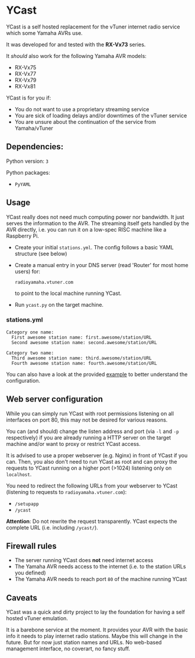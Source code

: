 # YCast

YCast is a self hosted replacement for the vTuner internet radio service which some Yamaha AVRs use.

It was developed for and tested with the __RX-Vx73__ series.

It _should_ also work for the following Yamaha AVR models:
 * RX-Vx75
 * RX-Vx77
 * RX-Vx79
 * RX-Vx81

YCast is for you if:
 * You do not want to use a proprietary streaming service
 * You are sick of loading delays and/or downtimes of the vTuner service
 * You are unsure about the continuation of the service from Yamaha/vTuner

## Dependencies:
Python version: `3`

Python packages:
 * `PyYAML`
 
## Usage

YCast really does not need much computing power nor bandwidth. It just serves the information to the AVR. The streaming
itself gets handled by the AVR directly, i.e. you can run it on a low-spec RISC machine like a Raspberry Pi.

* Create your initial `stations.yml`. The config follows a basic YAML structure (see below)
* Create a manual entry in your DNS server (read 'Router' for most home users) for:

  `radioyamaha.vtuner.com`

  to point to the local machine running YCast.

* Run `ycast.py` on the target machine.

### stations.yml
```
Category one name:
  First awesome station name: first.awesome/station/URL
  Second awesome station name: second.awesome/station/URL

Category two name:
  Third awesome station name: third.awesome/station/URL
  Fourth awesome station name: fourth.awesome/station/URL
```   

You can also have a look at the provided [example](stations.yml.example) to better understand the configuration.


## Web server configuration

While you can simply run YCast with root permissions listening on all interfaces on port 80, this may not be desired for various reasons.

You can (and should) change the listen address and port (via `-l` and `-p` respectively) if you are already running a HTTP server on the target machine
and/or want to proxy or restrict YCast access.

It is advised to use a proper webserver (e.g. Nginx) in front of YCast if you can.
Then, you also don't need to run YCast as root and can proxy the requests to YCast running on a higher port (>1024) listening only on `localhost`.

You need to redirect the following URLs from your webserver to YCast (listening to requests to `radioyamaha.vtuner.com`):
 * `/setupapp`
 * `/ycast`

__Attention__: Do not rewrite the request transparently. YCast expects the complete URL (i.e. including `/ycast/`).

## Firewall rules

 * The server running YCast does __not__ need internet access
 * The Yamaha AVR needs access to the internet (i.e. to the station URLs you defined)
 * The Yamaha AVR needs to reach port `80` of the machine running YCast

## Caveats

YCast was a quick and dirty project to lay the foundation for having a self hosted vTuner emulation.

It is a barebone service at the moment. It provides your AVR with the basic info it needs to play internet radio stations. 
Maybe this will change in the future.
But for now just station names and URLs. No web-based management interface, no coverart, no fancy stuff.

